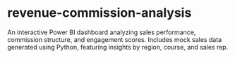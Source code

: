 # revenue-commission-analysis
An interactive Power BI dashboard analyzing sales performance, commission structure, and engagement scores. Includes mock sales data generated using Python, featuring insights by region, course, and sales rep.
